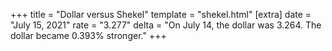 +++
title = "Dollar versus Shekel"
template = "shekel.html"
[extra]
date = "July 15, 2021"
rate = "3.277"
delta = "On July 14, the dollar was 3.264. The dollar became 0.393% stronger."
+++
